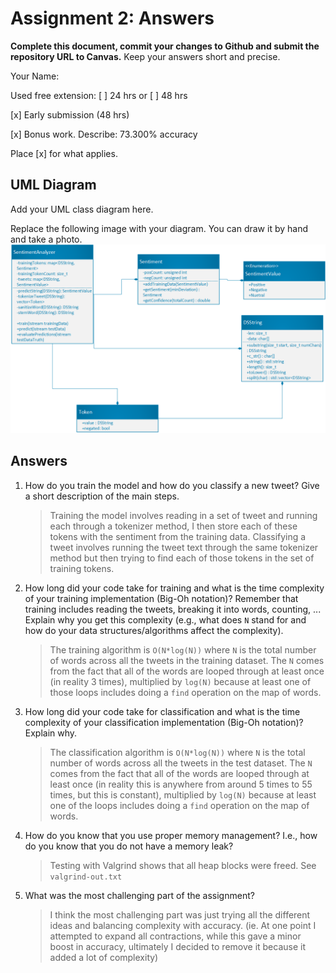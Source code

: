 # Assignment 2: Answers

**Complete this document, commit your changes to Github and submit the repository URL to Canvas.** Keep your answers short and precise.

Your Name:

Used free extension: [ ] 24 hrs or [ ] 48 hrs

[x] Early submission (48 hrs)

[x] Bonus work. Describe: 73.300% accuracy 

Place [x] for what applies.


## UML Diagram

Add your UML class diagram here.

Replace the following image with your diagram. You can draw it by hand and take a photo.
![UML Class Diagram](UML_class.png)

## Answers

1. How do you train the model and how do you classify a new tweet? Give a short description of the main steps.

    > Training the model involves reading in a set of tweet and running each through a tokenizer method, I then store each of these tokens with the sentiment from the training data. Classifying a tweet involves running the tweet text through the same tokenizer method but then trying to find each of those tokens in the set of training tokens. 

2. How long did your code take for training and what is the time complexity of your training implementation (Big-Oh notation)? Remember that training includes reading the tweets, breaking it into words, counting, ... Explain why you get this complexity (e.g., what does `N` stand for and how do your data structures/algorithms affect the complexity).

   > The training algorithm is `O(N*log(N))` where `N` is the total number of words across all the tweets in the training dataset. The `N` comes from the fact that all of the words are looped through at least once (in reality 3 times), multiplied by `log(N)` because at least one of those loops includes doing a `find` operation on the map of words. 

3. How long did your code take for classification and what is the time complexity of your classification implementation (Big-Oh notation)? Explain why.

   > The classification algorithm is `O(N*log(N))` where `N` is the total number of words across all the tweets in the test dataset. The `N` comes from the fact that all of the words are looped through at least once (in reality this is anywhere from around 5 times to 55 times, but this is constant), multiplied by `log(N)` because at least one of the loops includes doing a `find` operation on the map of words. 

4. How do you know that you use proper memory management? I.e., how do you know that you do not have
   a memory leak?

   > Testing with Valgrind shows that all heap blocks were freed. See `valgrind-out.txt`

5. What was the most challenging part of the assignment?

   > I think the most challenging part was just trying all the different ideas and balancing complexity with accuracy. (ie. At one point I attempted to expand all contractions, while this gave a minor boost in accuracy, ultimately I decided to remove it because it added a lot of complexity)